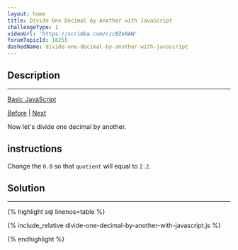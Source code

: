 ```yaml
---
layout: home
title: Divide One Decimal by Another with JavaScript
challengeType: 1
videoUrl: 'https://scrimba.com/c/cBZe9AW'
forumTopicId: 18255
dashedName: divide-one-decimal-by-another-with-javascript
---
```


<div class="row">
<div class="columnStmt" markdown="1">

## Description
------

[Basic JavaScript](./README.md) 

[Before](./multiply-two-decimals-with-javascript.md)  | [Next](./finding-a-remainder-in-javascript.md) 

Now let's divide one decimal by another.

##  instructions 

Change the `0.0` so that `quotient` will equal to `2.2`.

</div>
<div class="columnSol" markdown="1">

## Solution
------

{% highlight sql linenos=table %}

{% include_relative divide-one-decimal-by-another-with-javascript.js %}

{% endhighlight %}

</div>
</div>


